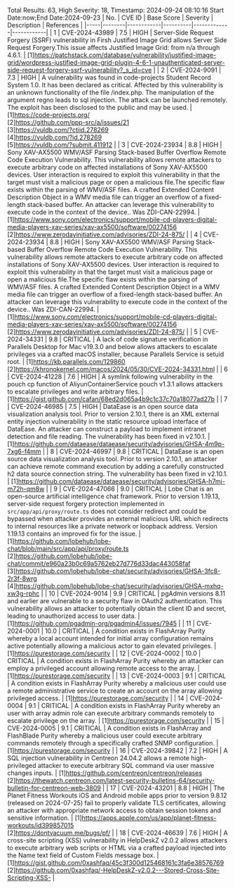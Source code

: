 Total Results: 63, High Severity: 18, Timestamp: 2024-09-24 08:10:16
Start Date:now;End Date:2024-09-23
| No. | CVE ID | Base Score | Severity | Description | References |
|-----|--------|------------|----------|-------------|------------|
| 1 | CVE-2024-43989 | 7.5  | HIGH | Server-Side Request Forgery (SSRF) vulnerability in Firsh Justified Image Grid allows Server Side Request Forgery.This issue affects Justified Image Grid: from n/a through 4.6.1. | [1]https://patchstack.com/database/vulnerability/justified-image-grid/wordpress-justified-image-grid-plugin-4-6-1-unauthenticated-server-side-request-forgery-ssrf-vulnerability?_s_id=cve |
| 2 | CVE-2024-9091 | 7.3  | HIGH | A vulnerability was found in code-projects Student Record System 1.0. It has been declared as critical. Affected by this vulnerability is an unknown functionality of the file /index.php. The manipulation of the argument regno leads to sql injection. The attack can be launched remotely. The exploit has been disclosed to the public and may be used. | [1]https://code-projects.org/<br>[2]https://github.com/ppp-src/a/issues/21<br>[3]https://vuldb.com/?ctiid.278269<br>[4]https://vuldb.com/?id.278269<br>[5]https://vuldb.com/?submit.411912 |
| 3 | CVE-2024-23934 | 8.8  | HIGH | Sony XAV-AX5500 WMV/ASF Parsing Stack-based Buffer Overflow Remote Code Execution Vulnerability. This vulnerability allows remote attackers to execute arbitrary code on affected installations of Sony XAV-AX5500 devices. User interaction is required to exploit this vulnerability in that the target must visit a malicious page or open a malicious file.The specific flaw exists within the parsing of WMV/ASF files. A crafted Extended Content Description Object in a WMV media file can trigger an overflow of a fixed-length stack-based buffer. An attacker can leverage this vulnerability to execute code in the context of the device.. Was ZDI-CAN-22994. | [1]https://www.sony.com/electronics/support/mobile-cd-players-digital-media-players-xav-series/xav-ax5500/software/00274156<br>[2]https://www.zerodayinitiative.com/advisories/ZDI-24-875/ |
| 4 | CVE-2024-23934 | 8.8  | HIGH | Sony XAV-AX5500 WMV/ASF Parsing Stack-based Buffer Overflow Remote Code Execution Vulnerability. This vulnerability allows remote attackers to execute arbitrary code on affected installations of Sony XAV-AX5500 devices. User interaction is required to exploit this vulnerability in that the target must visit a malicious page or open a malicious file.The specific flaw exists within the parsing of WMV/ASF files. A crafted Extended Content Description Object in a WMV media file can trigger an overflow of a fixed-length stack-based buffer. An attacker can leverage this vulnerability to execute code in the context of the device.. Was ZDI-CAN-22994. | [1]https://www.sony.com/electronics/support/mobile-cd-players-digital-media-players-xav-series/xav-ax5500/software/00274156<br>[2]https://www.zerodayinitiative.com/advisories/ZDI-24-875/ |
| 5 | CVE-2024-34331 | 9.8  | CRITICAL | A lack of code signature verification in Parallels Desktop for Mac v19.3.0 and below allows attackers to escalate privileges via a crafted macOS installer, because Parallels Service is setuid root. | [1]https://kb.parallels.com/129860<br>[2]https://khronokernel.com/macos/2024/05/30/CVE-2024-34331.html |
| 6 | CVE-2024-41228 | 7.6  | HIGH | A symlink following vulnerability in the pouch cp function of AliyunContainerService pouch v1.3.1 allows attackers to escalate privileges and write arbitrary files. | [1]https://gist.github.com/cafan/68ed2d065a4b9c1c37c70a18077ad27b |
| 7 | CVE-2024-46985 | 7.5  | HIGH | DataEase is an open source data visualization analysis tool. Prior to version 2.10.1, there is an XML external entity injection vulnerability in the static resource upload interface of DataEase. An attacker can construct a payload to implement intranet detection and file reading. The vulnerability has been fixed in v2.10.1. | [1]https://github.com/dataease/dataease/security/advisories/GHSA-4m9p-7xg6-f4mm |
| 8 | CVE-2024-46997 | 9.8  | CRITICAL | DataEase is an open source data visualization analysis tool. Prior to version 2.10.1, an attacker can achieve remote command execution by adding a carefully constructed h2 data source connection string. The vulnerability has been fixed in v2.10.1. | [1]https://github.com/dataease/dataease/security/advisories/GHSA-h7mj-m72h-qm8w |
| 9 | CVE-2024-47066 | 9.0  | CRITICAL | Lobe Chat is an open-source artificial intelligence chat framework. Prior to version 1.19.13, server-side request forgery protection implemented in `src/app/api/proxy/route.ts` does not consider redirect and could be bypassed when attacker provides an external malicious URL which redirects to internal resources like a private network or loopback address. Version 1.19.13 contains an improved fix for the issue. | [1]https://github.com/lobehub/lobe-chat/blob/main/src/app/api/proxy/route.ts<br>[2]https://github.com/lobehub/lobe-chat/commit/e960a23b0c69a5762eb27d776d33dac443058faf<br>[3]https://github.com/lobehub/lobe-chat/security/advisories/GHSA-3fc8-2r3f-8wrg<br>[4]https://github.com/lobehub/lobe-chat/security/advisories/GHSA-mxhq-xw3g-rphc |
| 10 | CVE-2024-9014 | 9.9  | CRITICAL | pgAdmin versions 8.11 and earlier are vulnerable to a security flaw in OAuth2 authentication. This vulnerability allows an attacker to potentially obtain the client ID and secret, leading to unauthorized access to user data. | [1]https://github.com/pgadmin-org/pgadmin4/issues/7945 |
| 11 | CVE-2024-0001 | 10.0  | CRITICAL | A condition exists in FlashArray Purity whereby a local account intended for initial array configuration remains active potentially allowing a malicious actor to gain elevated privileges. | [1]https://purestorage.com/security |
| 12 | CVE-2024-0002 | 10.0  | CRITICAL | A condition exists in FlashArray Purity whereby an attacker can employ a privileged account allowing remote access to the array. | [1]https://purestorage.com/security |
| 13 | CVE-2024-0003 | 9.1  | CRITICAL | A condition exists in FlashArray Purity whereby a malicious user could use a remote administrative service to create an account on the array allowing privileged access. | [1]https://purestorage.com/security |
| 14 | CVE-2024-0004 | 9.1  | CRITICAL | A condition exists in FlashArray Purity whereby an user with array admin role can execute arbitrary commands remotely to escalate privilege on the array. | [1]https://purestorage.com/security |
| 15 | CVE-2024-0005 | 9.1  | CRITICAL | A condition exists in FlashArray and FlashBlade Purity whereby a malicious user could execute arbitrary commands remotely through a specifically crafted SNMP configuration. | [1]https://purestorage.com/security |
| 16 | CVE-2024-39842 | 7.2  | HIGH | A SQL injection vulnerability in Centreon 24.04.2 allows a remote high-privileged attacker to execute arbitrary SQL command via user massive changes inputs. | [1]https://github.com/centreon/centreon/releases<br>[2]https://thewatch.centreon.com/latest-security-bulletins-64/security-bulletin-for-centreon-web-3809 |
| 17 | CVE-2024-43201 | 8.8  | HIGH | The Planet Fitness Workouts iOS and Android mobile apps prior to version 9.8.12 (released on 2024-07-25) fail to properly validate TLS certificates, allowing an attacker with appropriate network access to obtain session tokens and sensitive information. | [1]https://apps.apple.com/us/app/planet-fitness-workouts/id399857015<br>[2]https://dontvacuum.me/bugs/pf/ |
| 18 | CVE-2024-46639 | 7.6  | HIGH | A cross-site scripting (XSS) vulnerability in HelpDeskZ v2.0.2 allows attackers to execute arbitrary web scripts or HTML via a crafted payload injected into the Name text field of Custom Fields message box. | [1]https://gist.github.com/0xashfaq/45c3f300d125468161c3fa6e38576769<br>[2]https://github.com/0xashfaq/-HelpDeskZ-v2.0.2---Stored-Cross-Site-Scripting-XSS- |

